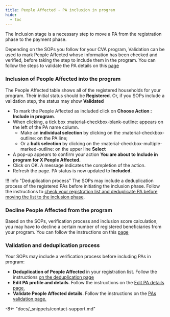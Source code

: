 ```yaml
---
title: People Affected - PA inclusion in program
hide:
  - toc
---
```

The Inclusion stage is a necessary step to move a PA from the registration phase to the payment phase.

Depending on the SOPs you follow for your CVA program, Validation can be used to mark People Affected whose information has been checked and verified, before taking the step to include them in the program. You can follow the steps to validate the PA details on this [page](./registration-validate-pa.md/)

### Inclusion of People Affected into the program

The People Affected table shows all of the registered households for your program. Their initial status should be **Registered**. Or, if you SOPs include a validation step, the status may show **Validated**

- To mark the People Affected as included click on **Choose Action : Include in program**.
- When clicking, a tick box :material-checkbox-blank-outline: appears on the left of the PA name column.
    - Make an **individual selection** by clicking on the :material-checkbox-outline: on the PA line;
    - Or a **bulk selection** by clicking on the :material-checkbox-multiple-marked-outline: on the upper line **Select**
- A pop-up appears to confirm your action **You are about to Include in program for X People Affected.**
- Click on OK. A message indicates the completion of the action.
- Refresh the page. PA status is now updated to **Included**.


!!! info "Deduplication process"
    The SOPs may include a deduplication process of the registered PAs before initiating the inclusion phase. Follow the instructions to [check your registration list and deduplicate PA before moving the list to the inclusion phase](./registration-deduplication.md).

### Decline People Affected from the program

Based on the SOPs, verification process and inclusion score calculation, you may have to decline a certain number of registered beneficiaries from your program.
You can follow the instructions on this [page](./registration-reject-pa.md)

### Validation and deduplication process

Your SOPs may include a verification process before including PAs in program:

- **Deduplication of People Affected** in your registration list. Follow the instructions [on the deduplication page](../registration/registration-deduplication.md)
- **Edit PA profile and details**. Follow the instructions on the [Edit PA details page.](./edit-pa-profile.md)
- **Validate People Affected details**. Follow the instructions on the [PAs validation page.](./registration-validate-pa.md)

-8<- "docs/_snippets/contact-support.md"
